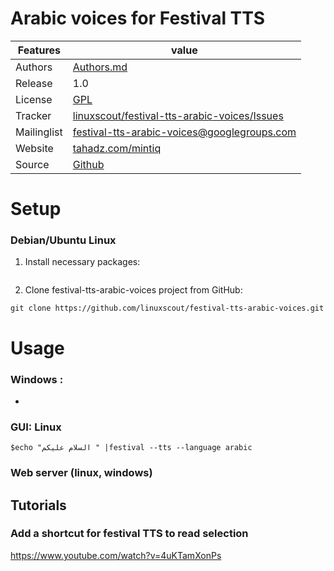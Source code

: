 #  Arabic voices for Festival TTS



Features |   value
---------|---------------------------------------------------------------------------------
Authors  | [Authors.md](https://github.com/linuxscout/festival-tts-arabic-voices/master/AUTHORS.md)
Release  | 1.0
License  |[GPL](https://github.com/linuxscout/festival-tts-arabic-voices/master/LICENSE)
Tracker  |[linuxscout/festival-tts-arabic-voices/Issues](https://github.com/linuxscout/festival-tts-arabic-voices/issues)
Mailinglist  |[<festival-tts-arabic-voices@googlegroups.com>](http://groups.google.com/group/festival-tts-arabic-voices/)
Website  |[tahadz.com/mintiq](http://www.tahadz.com/minriq/)
Source  |[Github](http://github.com/linuxscout/festival-tts-arabic-voices)


Setup
=====

### Debian/Ubuntu Linux

1. Install necessary packages:

```
```

2. Clone festival-tts-arabic-voices project from GitHub:

```
git clone https://github.com/linuxscout/festival-tts-arabic-voices.git
```

Usage
=====
### Windows :
 * 

### GUI: Linux

 ```
 $echo "السلام عليكم " |festival --tts --language arabic
 ```
 

### Web server (linux, windows)
## Tutorials

### Add a shortcut for festival TTS to read selection
https://www.youtube.com/watch?v=4uKTamXonPs 